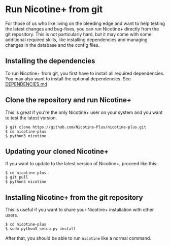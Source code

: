 # Run Nicotine+ from git
For those of us who like living on the bleeding edge and want to help testing the latest changes and bug-fixes, you can run Nicotine+ directly from the git repository.
This is not particularly hard, but it may come with some additional required skills, like installing dependencies and managing changes in the database and the config files.

## Installing the dependencies
To run Nicotine+ from git, you first have to install all required dependencies. You may also want to install the optional dependencies.
See [DEPENDENCIES.md](DEPENDENCIES.md)

## Clone the repository and run Nicotine+
This is great if you're the only Nicotine+ user on your system and you want to test the latest version.
```
$ git clone https://github.com/Nicotine-Plus/nicotine-plus.git
$ cd nicotine-plus
$ python3 nicotine
```

## Updating your cloned Nicotine+
If you want to update to the latest version of Nicotine+, proceed like this:
```
$ cd nicotine-plus
$ git pull
$ python3 nicotine
```

## Installing Nicotine+ from the git repository
This is useful if you want to share your Nicotine+ installation with other users.
```
$ cd nicotine-plus
$ sudo python3 setup.py install
```

After that, you should be able to run `nicotine` like a normal command.
